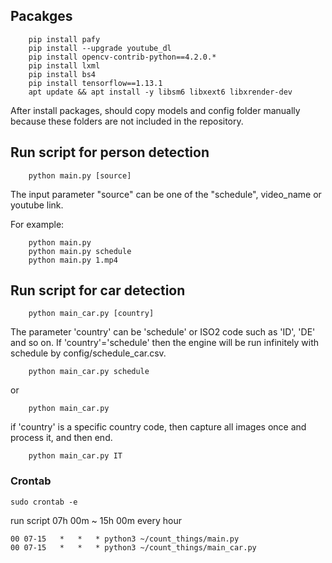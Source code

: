 ## Pacakges

        pip install pafy
        pip install --upgrade youtube_dl
        pip install opencv-contrib-python==4.2.0.*
        pip install lxml
        pip install bs4
        pip install tensorflow==1.13.1
        apt update && apt install -y libsm6 libxext6 libxrender-dev


After install packages, should copy models and config folder manually because these folders are not included in the repository.


## Run script for person detection

        python main.py [source]
        
The input parameter "source" can be one of the "schedule", video_name or youtube link.

For example:

        python main.py
        python main.py schedule
        python main.py 1.mp4


## Run script for car detection

        python main_car.py [country]
        
The parameter 'country' can be 'schedule' or ISO2 code such as 'ID', 'DE' and so on.
If 'country'='schedule' then the engine will be run infinitely with schedule by config/schedule_car.csv.

        python main_car.py schedule
        
or

        python main_car.py

if 'country' is a specific country code, then capture all images once and process it, and then end.

        python main_car.py IT
        

### Crontab

    sudo crontab -e

run script 07h 00m ~ 15h 00m every hour

    00 07-15   *   *   * python3 ~/count_things/main.py
    00 07-15   *   *   * python3 ~/count_things/main_car.py
